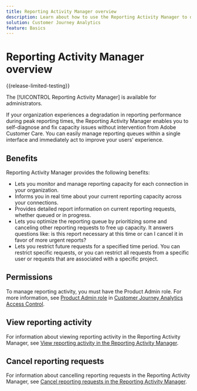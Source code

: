 ```yaml
---
title: Reporting Activity Manager overview
description: Learn about how to use the Reporting Activity Manager to diagnose and fix capacity issues during peak reporting times.
solution: Customer Journey Analytics
feature: Basics
---
```

# Reporting Activity Manager overview

{{release-limited-testing}}

The [!UICONTROL Reporting Activity Manager] is available for administrators. 

If your organization experiences a degradation in reporting performance during peak reporting times, the Reporting Activity Manager enables you to self-diagnose and fix capacity issues without intervention from Adobe Customer Care. You can easily manage reporting queues within a single interface and immediately act​​ to improve your users' experience. 

## Benefits

Reporting Activity Manager provides the following benefits:

* Lets you monitor and manage reporting capacity for each connection in your organization.
* Informs you in real time about your current reporting capacity across your connections.
* Provides detailed report information on current reporting requests, whether queued or in progress.
* Lets you optimize the reporting queue by prioritizing some and canceling other reporting requests to free up capacity. It answers questions like: is this report necessary at this time or can I cancel it in favor of more urgent reports?
* Lets you restrict future requests for a specified time period. You can restrict specific requests, or you can restrict all requests from a specific user or requests that are associated with a specific project. 

## Permissions

<!-- update for CJA -->

To manage reporting activity, you must have the Product Admin role. For more information, see [Product Admin role](/help/admin/cja-access-control.md#product-admin-role) in [Customer Journey Analytics Access Control](/help/admin/cja-access-control.md).

## View reporting activity

For information about viewing reporting activity in the Reporting Activity Manager, see [View reporting activity in the Reporting Activity Manager](/help/reporting-activity-manager/reporting-activity.md).

## Cancel reporting requests

For information about cancelling reporting requests in the Reporting Activity Manager, see [Cancel reporting requests in the Reporting Activity Manager](/help/reporting-activity-manager/reporting-activity-cancel-requests.md).
